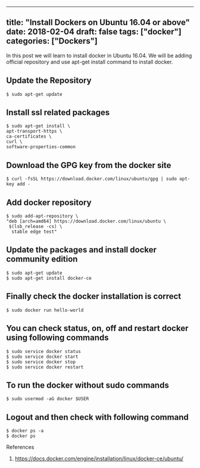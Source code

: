 
---
title: "Install Dockers on Ubuntu 16.04 or above"
date: 2018-02-04
draft: false
tags: ["docker"]
categories: ["Dockers"]
---

In this post we will learn to install docker in Ubuntu 16.04. We will be adding official repository and use apt-get install command to install docker.

<!--more-->

## Update the Repository
    $ sudo apt-get update

## Install ssl related packages

    $ sudo apt-get install \
    apt-transport-https \
    ca-certificates \
    curl \
    software-properties-common


## Download the GPG key from the docker site
    $ curl -fsSL https://download.docker.com/linux/ubuntu/gpg | sudo apt-key add -

## Add docker repository
    $ sudo add-apt-repository \
    "deb [arch=amd64] https://download.docker.com/linux/ubuntu \
     $(lsb_release -cs) \
      stable edge test"

## Update the packages and install docker community edition
    $ sudo apt-get update
    $ sudo apt-get install docker-ce

## Finally check the docker installation is correct
    $ sudo docker run hello-world

## You can check status, on, off and restart docker using following commands

    $ sudo service docker status
    $ sudo service docker start
    $ sudo service docker stop
    $ sudo service docker restart

## To run the docker without sudo commands
    $ sudo usermod -aG docker $USER

## Logout and then check with following command
    $ docker ps -a
    $ docker ps


References
1. https://docs.docker.com/engine/installation/linux/docker-ce/ubuntu/

